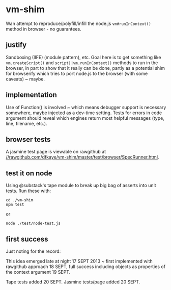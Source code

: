 vm-shim
=======

Wan attempt to reproduce/polyfill/infill the node.js <code>vm#runInContext()</code> method in browser - no guarantees.

justify
-------

Sandboxing (IIFE) (module pattern), etc.  Goal here is to get something like <code>vm.createScript()</code> 
and <code>script||vm.runInContext()</code> methods to run in the browser, in part to show that it really can be 
done, partly as a potential shim for browserify which tries to port node.js to the browser (with some caveats) ~ maybe.

implementation
--------------

Use of Function() is involved ~ which means debugger support is necessary somewhere, maybe 
injected as a dev-time setting.  Tests for errors in code argument should reveal which engines return most helpful 
messages (type, line, filename, etc.).

browser tests
-------------

A jasmine test page is viewable on rawgithub at 
<a href='//rawgithub.com/dfkaye/vm-shim/master/test/browser/SpecRunner.html' target='_new' title='opens in new tab or window'>
  //rawgithub.com/dfkaye/vm-shim/master/test/browser/SpecRunner.html</a>.

test it on node
---------------

Using @substack's tape module to break up big bag of asserts into unit tests. Run these with:

    cd ./vm-shim
    npm test
  
or 
  
    node ./test/node-test.js

first success
-------------
Just noting for the record:

This idea emerged late at night 17 SEPT 2013 ~ first implemented with rawgithub 
approach 18 SEPT, full success including objects as properties of the context 
argument 19 SEPT.

Tape tests added 20 SEPT.
Jasmine tests/page added 20 SEPT.
